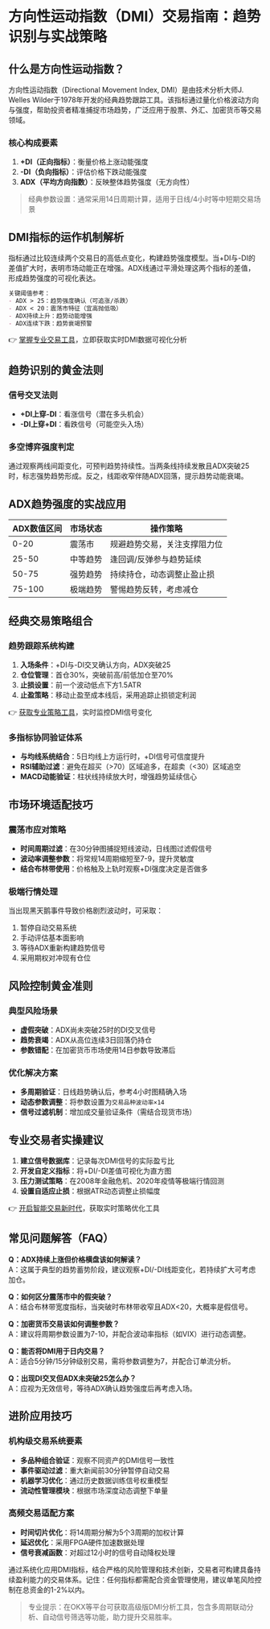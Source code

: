 # 方向性运动指数（DMI）交易指南：趋势识别与实战策略

## 什么是方向性运动指数？

方向性运动指数（Directional Movement Index, DMI）是由技术分析大师J. Welles Wilder于1978年开发的经典趋势跟踪工具。该指标通过量化价格波动方向与强度，帮助投资者精准捕捉市场趋势，广泛应用于股票、外汇、加密货币等交易领域。

### 核心构成要素
1. **+DI（正向指标）**：衡量价格上涨动能强度
2. **-DI（负向指标）**：评估价格下跌动能强度
3. **ADX（平均方向指数）**：反映整体趋势强度（无方向性）

> 经典参数设置：通常采用14日周期计算，适用于日线/4小时等中短期交易场景

## DMI指标的运作机制解析

指标通过比较连续两个交易日的高低点变化，构建趋势强度模型。当+DI与-DI的差值扩大时，表明市场动能正在增强。ADX线通过平滑处理这两个指标的差值，形成趋势强度的可视化表达。

```markdown
关键阈值参考：
- ADX > 25：趋势强度确认（可追涨/杀跌）
- ADX < 20：震荡市特征（宜高抛低吸）
- ADX持续上升：趋势动能增强
- ADX连续下跌：趋势衰竭预警
```

👉 [掌握专业交易工具](https://bit.ly/okx_welcome)，立即获取实时DMI数据可视化分析

## 趋势识别的黄金法则

### 信号交叉法则
- **+DI上穿-DI**：看涨信号（潜在多头机会）
- **-DI上穿+DI**：看跌信号（可能空头入场）

### 多空博弈强度判定
通过观察两线间距变化，可预判趋势持续性。当两条线持续发散且ADX突破25时，标志强势趋势形成。反之，线距收窄伴随ADX回落，提示趋势动能衰竭。

## ADX趋势强度的实战应用

| ADX数值区间 | 市场状态     | 操作策略                     |
|-------------|--------------|------------------------------|
| 0-20        | 震荡市       | 规避趋势交易，关注支撑阻力位 |
| 25-50       | 中等趋势     | 逢回调/反弹参与趋势延续      |
| 50-75       | 强势趋势     | 持续持仓，动态调整止盈止损   |
| 75-100      | 极端趋势     | 警惕趋势反转，考虑减仓       |

## 经典交易策略组合

### 趋势跟踪系统构建
1. **入场条件**：+DI与-DI交叉确认方向，ADX突破25
2. **仓位管理**：首仓30%，突破前高/前低加仓至70%
3. **止损设置**：前一个波动低点下方1.5ATR
4. **止盈策略**：移动止盈至成本线后，采用追踪止损锁定利润

👉 [获取专业策略工具](https://bit.ly/okx_welcome)，实时监控DMI信号变化

### 多指标协同验证体系
- **与均线系统结合**：5日均线上方运行时，+DI信号可信度提升
- **RSI辅助过滤**：避免在超买（>70）区域追多，在超卖（<30）区域追空
- **MACD动能验证**：柱状线持续放大时，增强趋势延续信心

## 市场环境适配技巧

### 震荡市应对策略
- **时间周期过滤**：在30分钟图捕捉短线波动，日线图过滤假信号
- **波动率调整参数**：将常规14周期缩短至7-9，提升灵敏度
- **结合布林带使用**：价格触及上轨时观察+DI强度决定是否做多

### 极端行情处理
当出现黑天鹅事件导致价格剧烈波动时，可采取：
1. 暂停自动交易系统
2. 手动评估基本面影响
3. 等待ADX重新构建趋势信号
4. 采用期权对冲现有仓位

## 风险控制黄金准则

### 典型风险场景
- **虚假突破**：ADX尚未突破25时的DI交叉信号
- **趋势衰竭**：ADX从高位连续3日回落仍持仓
- **参数错配**：在加密货币市场使用14日参数导致滞后

### 优化解决方案
- **多周期验证**：日线趋势确认后，参考4小时图精确入场
- **动态参数调整**：将参数设置为`交易品种波动率×14`
- **信号过滤机制**：增加成交量验证条件（需结合现货市场）

## 专业交易者实操建议

1. **建立信号数据库**：记录每次DMI信号的实际盈亏比
2. **开发自定义指标**：将+DI/-DI差值可视化为直方图
3. **压力测试策略**：在2008年金融危机、2020年疫情等极端行情回测
4. **设置自适应止损**：根据ATR动态调整止损幅度

👉 [开启智能交易新时代](https://bit.ly/okx_welcome)，获取实时策略优化工具

## 常见问题解答（FAQ）

**Q：ADX持续上涨但价格横盘该如何解读？**  
A：这属于典型的趋势蓄势阶段，建议观察+DI/-DI线距变化，若持续扩大可考虑加仓。

**Q：如何区分震荡市中的假突破？**  
A：结合布林带宽度指标，当突破时布林带收窄且ADX<20，大概率是假信号。

**Q：加密货币交易该如何调整参数？**  
A：建议将周期参数设置为7-10，并配合波动率指标（如VIX）进行动态调整。

**Q：能否将DMI用于日内交易？**  
A：适合5分钟/15分钟级别交易，需将参数调整为7，并配合订单流分析。

**Q：出现DI交叉但ADX未突破25怎么办？**  
A：应视为无效信号，等待ADX确认趋势强度后再考虑入场。

## 进阶应用技巧

### 机构级交易系统要素
- **多品种组合验证**：观察不同资产的DMI信号一致性
- **事件驱动过滤**：重大新闻前30分钟暂停自动交易
- **机器学习优化**：通过历史数据训练信号权重模型
- **流动性管理模块**：根据市场深度动态调整下单量

### 高频交易适配方案
- **时间切片优化**：将14周期分解为5个3周期的加权计算
- **延迟优化**：采用FPGA硬件加速数据处理
- **信号衰减函数**：对超过12小时的信号自动降权处理

通过系统化应用DMI指标，结合严格的风险管理和技术创新，交易者可构建具备持续盈利能力的交易体系。记住：任何指标都需配合资金管理使用，建议单笔风险控制在总资金的1-2%以内。

> 专业提示：在OKX等平台可获取高级版DMI分析工具，包含多周期联动分析、自动信号筛选等功能，助力提升交易胜率。